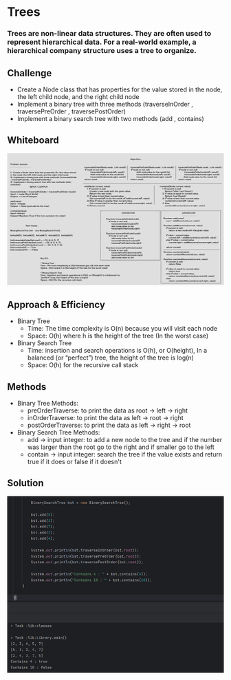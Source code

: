 # Trees
### Trees are non-linear data structures. They are often used to represent hierarchical data. For a real-world example, a hierarchical company structure uses a tree to organize.

## Challenge
* Create a Node class that has properties for the value stored in the node, the left child node, and the right child node
* Implement a binary tree with three methods (traverseInOrder , traversePreOrder , traversePostOrder)
* Implement a binary search tree with two methods (add , contains)

## Whiteboard

![Whiteboard](./assets/cc15.png)

## Approach & Efficiency
* Binary Tree
    * Time: The time complexity is O(n) because you will visit each node
    * Space: O(h) where h is the height of the tree (In the worst case) 
* Binary Search Tree
    * Time: insertion and search operations is O(h), or O(height), In a balanced (or “perfect”) tree, the height of the tree is log(n)
    * Space: O(h) for the recursive call stack

## Methods
* Binary Tree Methods:
    * preOrderTraverse: to print the data as root -> left -> right
    * inOrderTraverse: to print the data as left -> root -> right
    * postOrderTraverse: to print the data as left -> right -> root
* Binary Search Tree Methods:
    * add -> input integer: to add a new node to the tree and if the number was larger than the root go to the right and if smaller go to the left
    * contain -> input integer: search the tree if the value exists and return true if it does or false if it doesn't

## Solution
![Solution](./assets/cc15-2.png)
